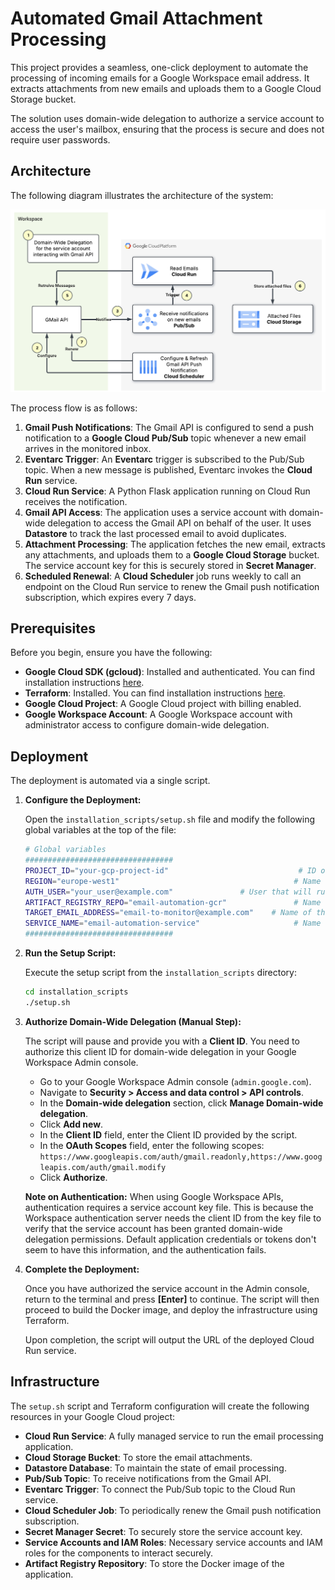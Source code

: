 # Automated Gmail Attachment Processing

This project provides a seamless, one-click deployment to automate the processing of incoming emails for a Google Workspace email address. It extracts attachments from new emails and uploads them to a Google Cloud Storage bucket.

The solution uses domain-wide delegation to authorize a service account to access the user's mailbox, ensuring that the process is secure and does not require user passwords.

## Architecture

The following diagram illustrates the architecture of the system:

![Gmail Email Processing Architecture](images/gmail-email-processing.png)

The process flow is as follows:

1.  **Gmail Push Notifications**: The Gmail API is configured to send a push notification to a **Google Cloud Pub/Sub** topic whenever a new email arrives in the monitored inbox.
2.  **Eventarc Trigger**: An **Eventarc** trigger is subscribed to the Pub/Sub topic. When a new message is published, Eventarc invokes the **Cloud Run** service.
3.  **Cloud Run Service**: A Python Flask application running on Cloud Run receives the notification.
4.  **Gmail API Access**: The application uses a service account with domain-wide delegation to access the Gmail API on behalf of the user. It uses **Datastore** to track the last processed email to avoid duplicates.
5.  **Attachment Processing**: The application fetches the new email, extracts any attachments, and uploads them to a **Google Cloud Storage** bucket. The service account key for this is securely stored in **Secret Manager**.
6.  **Scheduled Renewal**: A **Cloud Scheduler** job runs weekly to call an endpoint on the Cloud Run service to renew the Gmail push notification subscription, which expires every 7 days.

## Prerequisites

Before you begin, ensure you have the following:

*   **Google Cloud SDK (gcloud)**: Installed and authenticated. You can find installation instructions [here](https://cloud.google.com/sdk/docs/install).
*   **Terraform**: Installed. You can find installation instructions [here](https://learn.hashicorp.com/tutorials/terraform/install-cli).
*   **Google Cloud Project**: A Google Cloud project with billing enabled.
*   **Google Workspace Account**: A Google Workspace account with administrator access to configure domain-wide delegation.

## Deployment

The deployment is automated via a single script.

1.  **Configure the Deployment:**

    Open the `installation_scripts/setup.sh` file and modify the following global variables at the top of the file:

    ```bash
    # Global variables
    #################################
    PROJECT_ID="your-gcp-project-id"                             # ID of the project where you want to deploy
    REGION="europe-west1"                                       # Name of the region
    AUTH_USER="your_user@example.com"               # User that will run the application
    ARTIFACT_REGISTRY_REPO="email-automation-gcr"               # Name of the Artifact Registry Repository
    TARGET_EMAIL_ADDRESS="email-to-monitor@example.com"    # Name of the email to manager
    SERVICE_NAME="email-automation-service"                     # Name of the Cloud Run Service
    #################################
    ```

2.  **Run the Setup Script:**

    Execute the setup script from the `installation_scripts` directory:

    ```bash
    cd installation_scripts
    ./setup.sh
    ```

3.  **Authorize Domain-Wide Delegation (Manual Step):**

    The script will pause and provide you with a **Client ID**. You need to authorize this client ID for domain-wide delegation in your Google Workspace Admin console.

    *   Go to your Google Workspace Admin console (`admin.google.com`).
    *   Navigate to **Security > Access and data control > API controls**.
    *   In the **Domain-wide delegation** section, click **Manage Domain-wide delegation**.
    *   Click **Add new**.
    *   In the **Client ID** field, enter the Client ID provided by the script.
    *   In the **OAuth Scopes** field, enter the following scopes:
        `https://www.googleapis.com/auth/gmail.readonly,https://www.googleapis.com/auth/gmail.modify`
    *   Click **Authorize**.

    **Note on Authentication:** When using Google Workspace APIs, authentication requires a service account key file. This is because the Workspace authentication server needs the client ID from the key file to verify that the service account has been granted domain-wide delegation permissions. Default application credentials or tokens don't seem to have this information, and the authentication fails.

4.  **Complete the Deployment:**

    Once you have authorized the service account in the Admin console, return to the terminal and press **[Enter]** to continue. The script will then proceed to build the Docker image, and deploy the infrastructure using Terraform.

    Upon completion, the script will output the URL of the deployed Cloud Run service.

## Infrastructure

The `setup.sh` script and Terraform configuration will create the following resources in your Google Cloud project:

*   **Cloud Run Service**: A fully managed service to run the email processing application.
*   **Cloud Storage Bucket**: To store the email attachments.
*   **Datastore Database**: To maintain the state of email processing.
*   **Pub/Sub Topic**: To receive notifications from the Gmail API.
*   **Eventarc Trigger**: To connect the Pub/Sub topic to the Cloud Run service.
*   **Cloud Scheduler Job**: To periodically renew the Gmail push notification subscription.
*   **Secret Manager Secret**: To securely store the service account key.
*   **Service Accounts and IAM Roles**: Necessary service accounts and IAM roles for the components to interact securely.
*   **Artifact Registry Repository**: To store the Docker image of the application.
